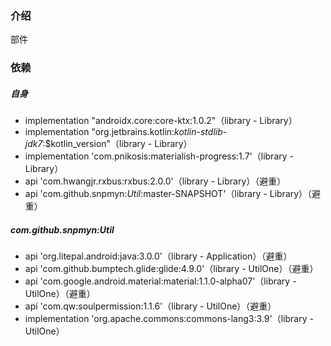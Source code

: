 ### 介绍
部件

### 依赖
##### 自身
* implementation "androidx.core:core-ktx:1.0.2"（library - Library）
* implementation "org.jetbrains.kotlin:*kotlin-stdlib-jdk7*:$kotlin_version"（library - Library）
* implementation 'com.pnikosis:materialish-progress:1.7'（library - Library）
* api 'com.hwangjr.rxbus:rxbus:2.0.0'（library - Library）（避重）
* api 'com.github.snpmyn:*Util*:master-SNAPSHOT'（library - Library）（避重）
##### com.github.snpmyn:Util
* api 'org.litepal.android:java:3.0.0'（library - Application）（避重）
* api 'com.github.bumptech.glide:glide:4.9.0'（library - UtilOne）（避重）
* api 'com.google.android.material:material:1.1.0-alpha07'（library - UtilOne）（避重）
* api 'com.qw:soulpermission:1.1.6'（library - UtilOne）（避重）
* implementation 'org.apache.commons:commons-lang3:3.9'（library - UtilOne）
